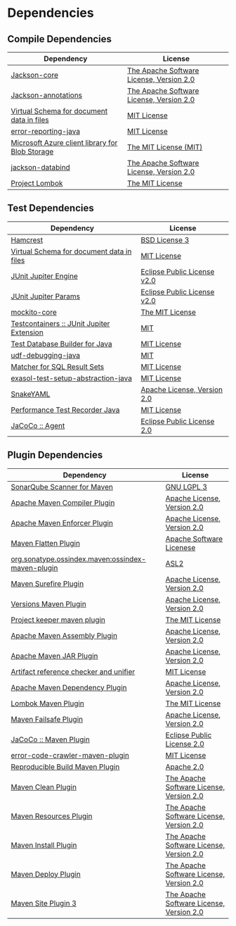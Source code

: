 <!-- @formatter:off -->
# Dependencies

## Compile Dependencies

| Dependency                                           | License                                       |
| ---------------------------------------------------- | --------------------------------------------- |
| [Jackson-core][0]                                    | [The Apache Software License, Version 2.0][1] |
| [Jackson-annotations][2]                             | [The Apache Software License, Version 2.0][1] |
| [Virtual Schema for document data in files][3]       | [MIT License][4]                              |
| [error-reporting-java][5]                            | [MIT License][6]                              |
| [Microsoft Azure client library for Blob Storage][7] | [The MIT License (MIT)][8]                    |
| [jackson-databind][2]                                | [The Apache Software License, Version 2.0][1] |
| [Project Lombok][9]                                  | [The MIT License][10]                         |

## Test Dependencies

| Dependency                                      | License                           |
| ----------------------------------------------- | --------------------------------- |
| [Hamcrest][11]                                  | [BSD License 3][12]               |
| [Virtual Schema for document data in files][3]  | [MIT License][4]                  |
| [JUnit Jupiter Engine][13]                      | [Eclipse Public License v2.0][14] |
| [JUnit Jupiter Params][13]                      | [Eclipse Public License v2.0][14] |
| [mockito-core][15]                              | [The MIT License][16]             |
| [Testcontainers :: JUnit Jupiter Extension][17] | [MIT][8]                          |
| [Test Database Builder for Java][18]            | [MIT License][19]                 |
| [udf-debugging-java][20]                        | [MIT][21]                         |
| [Matcher for SQL Result Sets][22]               | [MIT License][23]                 |
| [exasol-test-setup-abstraction-java][24]        | [MIT License][25]                 |
| [SnakeYAML][26]                                 | [Apache License, Version 2.0][1]  |
| [Performance Test Recorder Java][27]            | [MIT License][28]                 |
| [JaCoCo :: Agent][29]                           | [Eclipse Public License 2.0][30]  |

## Plugin Dependencies

| Dependency                                              | License                                       |
| ------------------------------------------------------- | --------------------------------------------- |
| [SonarQube Scanner for Maven][31]                       | [GNU LGPL 3][32]                              |
| [Apache Maven Compiler Plugin][33]                      | [Apache License, Version 2.0][34]             |
| [Apache Maven Enforcer Plugin][35]                      | [Apache License, Version 2.0][34]             |
| [Maven Flatten Plugin][36]                              | [Apache Software Licenese][34]                |
| [org.sonatype.ossindex.maven:ossindex-maven-plugin][37] | [ASL2][1]                                     |
| [Maven Surefire Plugin][38]                             | [Apache License, Version 2.0][34]             |
| [Versions Maven Plugin][39]                             | [Apache License, Version 2.0][34]             |
| [Project keeper maven plugin][40]                       | [The MIT License][41]                         |
| [Apache Maven Assembly Plugin][42]                      | [Apache License, Version 2.0][34]             |
| [Apache Maven JAR Plugin][43]                           | [Apache License, Version 2.0][34]             |
| [Artifact reference checker and unifier][44]            | [MIT License][45]                             |
| [Apache Maven Dependency Plugin][46]                    | [Apache License, Version 2.0][34]             |
| [Lombok Maven Plugin][47]                               | [The MIT License][21]                         |
| [Maven Failsafe Plugin][48]                             | [Apache License, Version 2.0][34]             |
| [JaCoCo :: Maven Plugin][49]                            | [Eclipse Public License 2.0][30]              |
| [error-code-crawler-maven-plugin][50]                   | [MIT License][51]                             |
| [Reproducible Build Maven Plugin][52]                   | [Apache 2.0][1]                               |
| [Maven Clean Plugin][53]                                | [The Apache Software License, Version 2.0][1] |
| [Maven Resources Plugin][54]                            | [The Apache Software License, Version 2.0][1] |
| [Maven Install Plugin][55]                              | [The Apache Software License, Version 2.0][1] |
| [Maven Deploy Plugin][56]                               | [The Apache Software License, Version 2.0][1] |
| [Maven Site Plugin 3][57]                               | [The Apache Software License, Version 2.0][1] |

[0]: https://github.com/FasterXML/jackson-core
[1]: http://www.apache.org/licenses/LICENSE-2.0.txt
[2]: http://github.com/FasterXML/jackson
[3]: https://github.com/exasol/virtual-schema-common-document-files/
[4]: https://github.com/exasol/virtual-schema-common-document-files/blob/main/LICENSE
[5]: https://github.com/exasol/error-reporting-java/
[6]: https://github.com/exasol/error-reporting-java/blob/main/LICENSE
[7]: https://github.com/Azure/azure-sdk-for-java
[8]: http://opensource.org/licenses/MIT
[9]: https://projectlombok.org
[10]: https://projectlombok.org/LICENSE
[11]: http://hamcrest.org/JavaHamcrest/
[12]: http://opensource.org/licenses/BSD-3-Clause
[13]: https://junit.org/junit5/
[14]: https://www.eclipse.org/legal/epl-v20.html
[15]: https://github.com/mockito/mockito
[16]: https://github.com/mockito/mockito/blob/main/LICENSE
[17]: https://testcontainers.org
[18]: https://github.com/exasol/test-db-builder-java/
[19]: https://github.com/exasol/test-db-builder-java/blob/main/LICENSE
[20]: https://github.com/exasol/udf-debugging-java/
[21]: https://opensource.org/licenses/MIT
[22]: https://github.com/exasol/hamcrest-resultset-matcher/
[23]: https://github.com/exasol/hamcrest-resultset-matcher/blob/main/LICENSE
[24]: https://github.com/exasol/exasol-test-setup-abstraction-java/
[25]: https://github.com/exasol/exasol-test-setup-abstraction-java/blob/main/LICENSE
[26]: https://bitbucket.org/snakeyaml/snakeyaml
[27]: https://github.com/exasol/performance-test-recorder-java/
[28]: https://github.com/exasol/performance-test-recorder-java/blob/main/LICENSE
[29]: https://www.eclemma.org/jacoco/index.html
[30]: https://www.eclipse.org/legal/epl-2.0/
[31]: http://sonarsource.github.io/sonar-scanner-maven/
[32]: http://www.gnu.org/licenses/lgpl.txt
[33]: https://maven.apache.org/plugins/maven-compiler-plugin/
[34]: https://www.apache.org/licenses/LICENSE-2.0.txt
[35]: https://maven.apache.org/enforcer/maven-enforcer-plugin/
[36]: https://www.mojohaus.org/flatten-maven-plugin/
[37]: https://sonatype.github.io/ossindex-maven/maven-plugin/
[38]: https://maven.apache.org/surefire/maven-surefire-plugin/
[39]: https://www.mojohaus.org/versions/versions-maven-plugin/
[40]: https://github.com/exasol/project-keeper/
[41]: https://github.com/exasol/project-keeper/blob/main/LICENSE
[42]: https://maven.apache.org/plugins/maven-assembly-plugin/
[43]: https://maven.apache.org/plugins/maven-jar-plugin/
[44]: https://github.com/exasol/artifact-reference-checker-maven-plugin/
[45]: https://github.com/exasol/artifact-reference-checker-maven-plugin/blob/main/LICENSE
[46]: https://maven.apache.org/plugins/maven-dependency-plugin/
[47]: https://anthonywhitford.com/lombok.maven/lombok-maven-plugin/
[48]: https://maven.apache.org/surefire/maven-failsafe-plugin/
[49]: https://www.jacoco.org/jacoco/trunk/doc/maven.html
[50]: https://github.com/exasol/error-code-crawler-maven-plugin/
[51]: https://github.com/exasol/error-code-crawler-maven-plugin/blob/main/LICENSE
[52]: http://zlika.github.io/reproducible-build-maven-plugin
[53]: http://maven.apache.org/plugins/maven-clean-plugin/
[54]: http://maven.apache.org/plugins/maven-resources-plugin/
[55]: http://maven.apache.org/plugins/maven-install-plugin/
[56]: http://maven.apache.org/plugins/maven-deploy-plugin/
[57]: http://maven.apache.org/plugins/maven-site-plugin/
